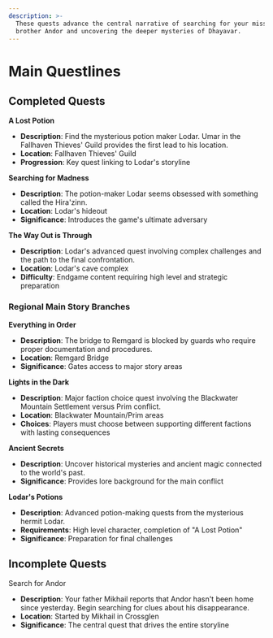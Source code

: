 ```yaml
---
description: >-
  These quests advance the central narrative of searching for your missing
  brother Andor and uncovering the deeper mysteries of Dhayavar.
---
```


# Main Questlines

## Completed Quests

**A Lost Potion**​

* **Description**: Find the mysterious potion maker Lodar. Umar in the Fallhaven Thieves' Guild provides the first lead to his location.
* **Location**: Fallhaven Thieves' Guild
* **Progression**: Key quest linking to Lodar's storyline

**Searching for Madness**​

* **Description**: The potion-maker Lodar seems obsessed with something called the Hira'zinn.
* **Location**: Lodar's hideout
* **Significance**: Introduces the game's ultimate adversary

**The Way Out is Through**​

* **Description**: Lodar's advanced quest involving complex challenges and the path to the final confrontation.
* **Location**: Lodar's cave complex
* **Difficulty**: Endgame content requiring high level and strategic preparation

### **Regional Main Story Branches**

**Everything in Order**​

* **Description**: The bridge to Remgard is blocked by guards who require proper documentation and procedures.
* **Location**: Remgard Bridge
* **Significance**: Gates access to major story areas

**Lights in the Dark**​

* **Description**: Major faction choice quest involving the Blackwater Mountain Settlement versus Prim conflict.
* **Location**: Blackwater Mountain/Prim areas
* **Choices**: Players must choose between supporting different factions with lasting consequences

**Ancient Secrets**​

* **Description**: Uncover historical mysteries and ancient magic connected to the world's past.
* **Significance**: Provides lore background for the main conflict



**Lodar's Potions**​

* **Description**: Advanced potion-making quests from the mysterious hermit Lodar.
* **Requirements**: High level character, completion of "A Lost Potion"
* **Significance**: Preparation for final challenges

## Incomplete Quests

Search for Andor

* **Description**: Your father Mikhail reports that Andor hasn't been home since yesterday. Begin searching for clues about his disappearance.
* **Location**: Started by Mikhail in Crossglen
* **Significance**: The central quest that drives the entire storyline

